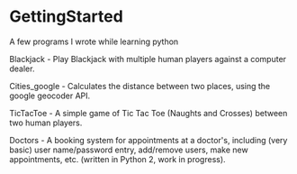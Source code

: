 # GettingStarted
A few programs I wrote while learning python

Blackjack - Play Blackjack with multiple human players against a computer dealer.

Cities_google - Calculates the distance between two places, using the google geocoder API.

TicTacToe - A simple game of Tic Tac Toe (Naughts and Crosses) between two human players.

Doctors - A booking system for appointments at a doctor's, including (very basic) user name/password 
	entry, add/remove users, make new appointments, etc. (written in Python 2, work in progress).